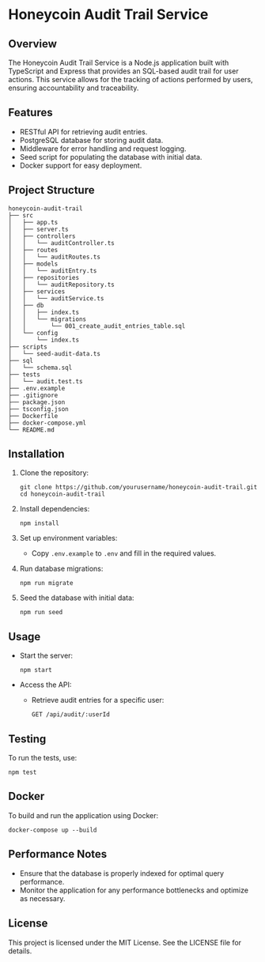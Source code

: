 # Honeycoin Audit Trail Service

## Overview
The Honeycoin Audit Trail Service is a Node.js application built with TypeScript and Express that provides an SQL-based audit trail for user actions. This service allows for the tracking of actions performed by users, ensuring accountability and traceability.

## Features
- RESTful API for retrieving audit entries.
- PostgreSQL database for storing audit data.
- Middleware for error handling and request logging.
- Seed script for populating the database with initial data.
- Docker support for easy deployment.

## Project Structure
```
honeycoin-audit-trail
├── src
│   ├── app.ts
│   ├── server.ts
│   ├── controllers
│   │   └── auditController.ts
│   ├── routes
│   │   └── auditRoutes.ts
│   ├── models
│   │   └── auditEntry.ts
│   ├── repositories
│   │   └── auditRepository.ts
│   ├── services
│   │   └── auditService.ts
│   ├── db
│   │   ├── index.ts
│   │   └── migrations
│   │       └── 001_create_audit_entries_table.sql
│   └── config
│       └── index.ts
├── scripts
│   └── seed-audit-data.ts
├── sql
│   └── schema.sql
├── tests
│   └── audit.test.ts
├── .env.example
├── .gitignore
├── package.json
├── tsconfig.json
├── Dockerfile
├── docker-compose.yml
└── README.md
```

## Installation
1. Clone the repository:
   ```
   git clone https://github.com/yourusername/honeycoin-audit-trail.git
   cd honeycoin-audit-trail
   ```

2. Install dependencies:
   ```
   npm install
   ```

3. Set up environment variables:
   - Copy `.env.example` to `.env` and fill in the required values.

4. Run database migrations:
   ```
   npm run migrate
   ```

5. Seed the database with initial data:
   ```
   npm run seed
   ```

## Usage
- Start the server:
  ```
  npm start
  ```

- Access the API:
  - Retrieve audit entries for a specific user:
    ```
    GET /api/audit/:userId
    ```

## Testing
To run the tests, use:
```
npm test
```

## Docker
To build and run the application using Docker:
```
docker-compose up --build
```

## Performance Notes
- Ensure that the database is properly indexed for optimal query performance.
- Monitor the application for any performance bottlenecks and optimize as necessary.

## License
This project is licensed under the MIT License. See the LICENSE file for details.